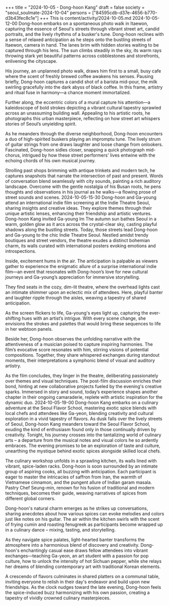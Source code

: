 +++
title = "2024-10-05 - Dong-hoon Kang"
draft = false
society = "seoul_soulmate-2024-10-04"
persons = ["84595cdb-d37e-4656-b770-d3b43fec8c1e"]
+++
This is content/activity/2024-10-05.md
2024-10-05-12-00
Dong-hoon embarks on a spontaneous photo walk in Itaewon, capturing the essence of Seoul's streets through vibrant street art, candid portraits, and the lively rhythms of a busker's tune.
Dong-hoon reclines with a sense of relaxed anticipation as he steps onto the bustling streets of Itaewon, camera in hand. The lanes brim with hidden stories waiting to be captured through his lens. The sun climbs steadily in the sky, its warm rays throwing stark yet beautiful patterns across cobblestones and storefronts, enlivening the cityscape.

His journey, an unplanned photo walk, draws him first to a small, busy cafe where the scent of freshly brewed coffee awakens his senses. Pausing briefly, Dong-hoon captures a candid shot of a barista mid-pour, the milk swirling gracefully into the dark abyss of black coffee. In this frame, artistry and ritual fuse in harmony—a chance moment immortalized.

Further along, the eccentric colors of a mural capture his attention—a kaleidoscope of bold strokes depicting a vibrant cultural tapestry sprawled across an unassuming building wall. Appealing to his artistic roots, he photographs this urban masterpiece, reflecting on how street art whispers stories of Seoul’s unyielding spirit.

As he meanders through the diverse neighborhood, Dong-hoon encounters a duo of high-spirited buskers playing an impromptu tune. The lively strum of guitar strings from one draws laughter and loose change from onlookers. Fascinated, Dong-hoon sidles closer, snapping a quick photograph mid-chorus, intrigued by how these street performers' lives entwine with the echoing chords of his own musical journey.

Strolling past shops brimming with antique trinkets and modern tech, he captures snapshots that narrate the intersection of past and present. Words of conversation blend seamlessly with city sounds, painting a rich auditory landscape. Overcome with the gentle nostalgia of his Busan roots, he pens thoughts and observations in his journal as he walks—a flowing prose of street sounds and scenes.
2024-10-05-15-30
Dong-hoon and Ga-young attend an international indie film screening at the Indie Theatre Seoul, sharing insights and creative ideas. They explore themes through their unique artistic lenses, enhancing their friendship and artistic ventures.
Dong-hoon Kang invited Ga-young Im
The autumn sun bathes Seoul in a warm, golden glow as it arcs across the crystal-clear sky, casting playful shadows along the bustling streets. Today, those streets lead Dong-hoon and Ga-young to the chic Indie Theatre Seoul. Nestled amidst trendy boutiques and street vendors, the theatre exudes a distinct bohemian charm, its walls curated with international posters evoking emotions and introspections.

Inside, excitement hums in the air. The anticipation is palpable as viewers gather to experience the enigmatic allure of a surprise international indie film—an event that resonates with Dong-hoon’s love for new cultural journeys and Ga-young’s appreciation for immersive storytelling.

They find seats in the cozy, dim-lit theatre, where the overhead lights cast an intimate shimmer upon an eclectic mix of attendees. Here, playful banter and laughter ripple through the aisles, weaving a tapestry of shared anticipation.

As the screen flickers to life, Ga-young's eyes light up, capturing the ever-shifting hues with an artist’s intrigue. With every scene change, she envisions the strokes and palettes that would bring these sequences to life in her webtoon panels.

Beside her, Dong-hoon observes the unfolding narrative with the attentiveness of a musician poised to capture inspiring harmonies. The film’s evocative score resonates with him, stirring visions of potential compositions. Together, they share whispered exchanges during standout moments, their interpretations a symphonic blend of visual and auditory artistry.

As the film concludes, they linger in the theatre, deliberating passionately over themes and visual techniques. The post-film discussion enriches their bond, hinting at new collaborative projects fueled by the evening's creative sparks. Immersed in story and sound, today’s experience shapes another chapter in their ongoing camaraderie, replete with artistic inspiration for the dynamic duo.
2024-10-05-19-00
Dong-hoon Kang embarks on a culinary adventure at the Seoul Flavor School, mastering exotic spice blends with local chefs and attendees like Ga-yeon, blending creativity and cultural exploration in a vivid tapestry of flavors.
As dusk falls over the lively streets of Seoul, Dong-hoon Kang meanders toward the Seoul Flavor School, exuding the kind of enthusiasm found only in those continually driven by creativity. Tonight, his journey crosses into the tantalizing world of culinary arts – a departure from the musical notes and visual colors he so ardently embraces. The evening promises to be an exploration of taste and culture, unearthing the mystique behind exotic spices alongside skilled local chefs.

The culinary workshop unfolds in a sprawling kitchen, its walls lined with vibrant, spice-laden racks. Dong-hoon is soon surrounded by an intimate group of aspiring cooks, all buzzing with anticipation. Each participant is eager to master the intricacies of saffron from Iran, the warmth of Vietnamese cinnamon, and the pungent allure of Indian garam masala. Pastry Chef Seung-min, renown for his fusion of traditional and modern techniques, becomes their guide, weaving narratives of spices from different global corners.

Dong-hoon's natural charm emerges as he strikes up conversations, sharing anecdotes about how various spices can evoke melodies and colors just like notes on his guitar. The air within the kitchen swirls with the scent of frying cumin and roasting fenugreek as participants become wrapped up in a culinary dance – mixing, tasting, and storytelling.

As they navigate spice palates, light-hearted banter transforms the atmosphere into a harmonious blend of discovery and creativity. Dong-hoon's enchantingly casual ease draws fellow attendees into vibrant exchanges—teaching Ga-yeon, an art student with a passion for pop culture, how to unlock the intensity of hot Sichuan pepper, while she relays her dreams of blending contemporary art with traditional Korean elements.

A crescendo of flavors culminates in shared platters on a communal table, inviting everyone to relish in their day's endeavor and build upon new friendships. As the clock nudges toward the late evening, Dong-hoon feels the spice-induced buzz harmonizing with his own passion, creating a tapestry of vividly crowned culinary masterpieces.

